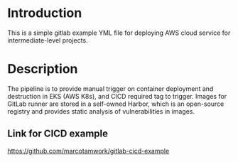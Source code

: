 # Introduction
This is a simple gitlab example YML file for deploying AWS cloud service for intermediate-level projects.

# Description
The pipeline is to provide manual trigger on container deployment and destruction in EKS (AWS K8s), and CICD required tag to trigger. Images for  GitLab runner are stored in a self-owned Harbor, which is an open-source registry and provides static analysis of vulnerabilities in images.

## Link for CICD example

https://github.com/marcotamwork/gitlab-cicd-example
